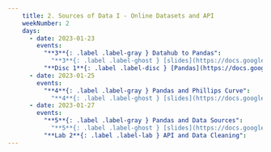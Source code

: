 ```yaml
---
    title: 2. Sources of Data I - Online Datasets and API
    weekNumber: 2
    days:
      - date: 2023-01-23
        events:
          "**3**{: .label .label-gray } Datahub to Pandas":
            "**3**{: .label .label-ghost } [slides](https://docs.google.com/presentation/d/1m_XHNS2irdEcrBPVDYgWayqSutPmHipmlzPLbTplS6I/edit?usp=sharing) • [video](https://kaltura.berkeley.edu/media/ECON+148%2C+LEC+001+%28Spring+2023%29/1_l3qggrod/288222162)"
          "**Disc 1**{: .label .label-disc } [Pandas](https://docs.google.com/presentation/d/1dKVLLHlvqothhCrzvwxbDOY86avU8EFL05nKo04rZ8g/edit?usp=sharing) ([supp. reading](https://data-88e.github.io/textbook/content/09-macro/phillips_curve.html)) ([demo](https://datahub.berkeley.edu/hub/user-redirect/git-pull?repo=https%3A%2F%2Fgithub.com%2FUCB-Econ-148%2Fsp23-student&branch=main&urlpath=lab%2Ftree%2Fsp23-student%2Fdisc%2Fdisc01%2Fdisc1-demo.ipynb))":
      - date: 2023-01-25
        events:
          "**4**{: .label .label-gray } Pandas and Phillips Curve":
            "**4**{: .label .label-ghost } [slides](https://docs.google.com/presentation/d/1u1gHXPiaTt0QfiPUR-2MdnOioxZatgA1840mrAFMiUI/edit?usp=sharing) • [video](https://kaltura.berkeley.edu/media/ECON+148%2C+LEC+001+%28Spring+2023%29/1_faj5ru1r/288222162) • code: [Datascience to Pandas](https://datahub.berkeley.edu/hub/user-redirect/git-pull?repo=https%3A%2F%2Fgithub.com%2FUCB-Econ-148%2Fsp23-student&branch=main&urlpath=lab%2Ftree%2Fsp23-student%2Flec%2Flec2-2%2Fds-to-pandas-lecture.ipynb), [Phillips Curve](https://datahub.berkeley.edu/hub/user-redirect/git-pull?repo=https%3A%2F%2Fgithub.com%2FUCB-Econ-148%2Fsp23-student&branch=main&urlpath=lab%2Ftree%2Fsp23-student%2Flec%2Flec2-2%2Flec2-2.ipynb)"
      - date: 2023-01-27
        events:
          "**5**{: .label .label-gray } Pandas and Data Sources":
            "**5**{: .label .label-ghost } [slides](https://docs.google.com/presentation/d/1u66fCCEYk-hVDmAd4ZTUL8nhMcpbirhWCYO_hoS3z4w/edit?usp=sharing) • video • code: [EIA API](https://datahub.berkeley.edu/hub/user-redirect/git-pull?repo=https%3A%2F%2Fgithub.com%2FUCB-Econ-148%2Fsp23-student&branch=main&urlpath=lab%2Ftree%2Fsp23-student%2Flec%2Flec2-3) ([full version](https://datahub.berkeley.edu/hub/user-redirect/git-pull?repo=https%3A%2F%2Fgithub.com%2FUCB-Econ-148%2Fsp23-student&branch=main&urlpath=lab%2Ftree%2Fsp23-student%2Flec%2Flec2-3%2FEIA_api_notebook_Lec_complete.ipynb))"
          "**Lab 2**{: .label .label-lab } API and Data Cleaning":
---
```

